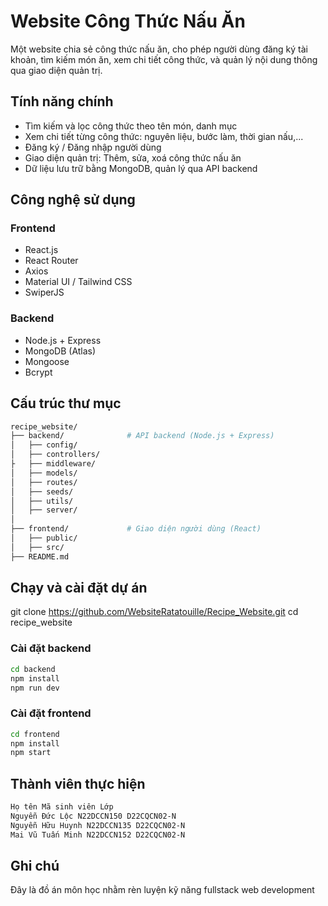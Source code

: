 # Website Công Thức Nấu Ăn

Một website chia sẻ công thức nấu ăn, cho phép người dùng đăng ký tài khoản, tìm kiếm món ăn, xem chi tiết công thức, và quản lý nội dung thông qua giao diện quản trị.

## Tính năng chính

-   Tìm kiếm và lọc công thức theo tên món, danh mục
-   Xem chi tiết từng công thức: nguyên liệu, bước làm, thời gian nấu,...
-   Đăng ký / Đăng nhập người dùng
-   Giao diện quản trị: Thêm, sửa, xoá công thức nấu ăn
-   Dữ liệu lưu trữ bằng MongoDB, quản lý qua API backend

## Công nghệ sử dụng

### Frontend

-   React.js
-   React Router
-   Axios
-   Material UI / Tailwind CSS
-   SwiperJS

### Backend

-   Node.js + Express
-   MongoDB (Atlas)
-   Mongoose
-   Bcrypt

## Cấu trúc thư mục

```bash
recipe_website/
├── backend/              # API backend (Node.js + Express)
│   ├── config/
│   ├── controllers/
├   ├── middleware/
│   ├── models/
│   ├── routes/
│   ├── seeds/
│   ├── utils/
│   ├── server/
│
├── frontend/             # Giao diện người dùng (React)
│   ├── public/
│   ├── src/
├── README.md
```

## Chạy và cài đặt dự án

git clone https://github.com/WebsiteRatatouille/Recipe_Website.git
cd recipe_website

### Cài đặt backend
```bash
cd backend 
npm install 
npm run dev 
```
### Cài đặt frontend
```bash
cd frontend 
npm install 
npm start
```

## Thành viên thực hiện
```bash
Họ tên Mã sinh viên Lớp 
Nguyễn Đức Lộc N22DCCN150 D22CQCN02-N 
Nguyễn Hữu Huynh N22DCCN135 D22CQCN02-N 
Mai Vũ Tuấn Minh N22DCCN152 D22CQCN02-N 
```
## Ghi chú

Đây là đồ án môn học nhằm rèn luyện kỹ năng fullstack web development
